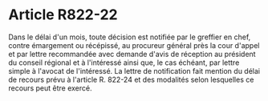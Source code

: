 # Article R822-22

Dans le délai d'un mois, toute décision est notifiée par le greffier en chef, contre émargement ou récépissé, au procureur général près la cour d'appel et par lettre recommandée avec demande d'avis de réception au président du conseil régional et à l'intéressé ainsi que, le cas échéant, par lettre simple à l'avocat de l'intéressé. La lettre de notification fait mention du délai de recours prévu à l'article R. 822-24 et des modalités selon lesquelles ce recours peut être exercé.
